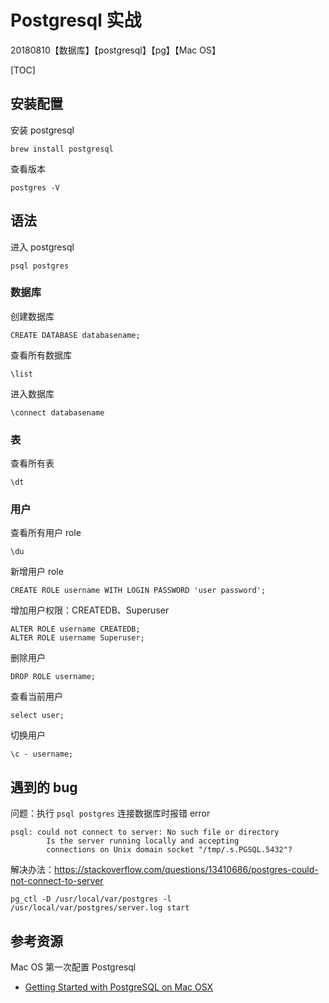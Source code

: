 # Postgresql 实战

20180810【数据库】【postgresql】【pg】【Mac OS】

[TOC]

## 安装配置

安装 postgresql

```
brew install postgresql
```

查看版本

```
postgres -V
```



## 语法

进入 postgresql

```
psql postgres
```

### 数据库

创建数据库

```
CREATE DATABASE databasename;
```

查看所有数据库

```
\list
```

进入数据库

```
\connect databasename
```

### 表

查看所有表

```
\dt
```

### 用户

查看所有用户 role

```
\du
```

新增用户 role

```
CREATE ROLE username WITH LOGIN PASSWORD 'user password'; 
```

增加用户权限：CREATEDB、Superuser

```
ALTER ROLE username CREATEDB; 
ALTER ROLE username Superuser; 
```

删除用户

```
DROP ROLE username;
```

查看当前用户

```
select user;
```

切换用户

```
\c - username;
```





## 遇到的 bug

问题：执行 `psql postgres` 连接数据库时报错 error

```
psql: could not connect to server: No such file or directory
        Is the server running locally and accepting
        connections on Unix domain socket "/tmp/.s.PGSQL.5432"?
```

解决办法：https://stackoverflow.com/questions/13410686/postgres-could-not-connect-to-server

```
pg_ctl -D /usr/local/var/postgres -l /usr/local/var/postgres/server.log start
```





## 参考资源

Mac OS 第一次配置 Postgresql

* [Getting Started with PostgreSQL on Mac OSX](https://www.codementor.io/engineerapart/getting-started-with-postgresql-on-mac-osx-are8jcopb)



